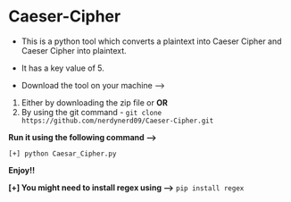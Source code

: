 # Caeser-Cipher
- This is a python tool which converts a plaintext into Caeser Cipher and Caeser Cipher into plaintext.

- It has a key value of 5.

- Download the tool on your machine -->
1) Either by downloading the zip file or
**OR**
2) By using the git command - ```git clone https://github.com/nerdynerd09/Caeser-Cipher.git```

**Run it using the following command  -->**

```[+] python Caesar_Cipher.py```

**Enjoy!!**

**[+] You might need to install regex using -->** ```pip install regex```
